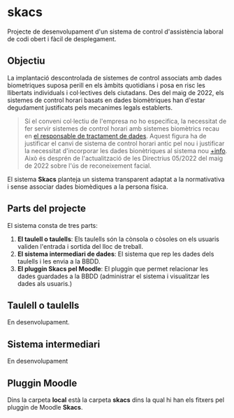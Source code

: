 # skacs
Projecte de desenvolupament d'un sistema de control d'assistència laboral de codi obert i fàcil de desplegament.

## Objectiu
La implantació descontrolada de sistemes de control associats amb dades biometriques suposa perill en els àmbits quotidians i posa en risc les llibertats individuals i col·lectives dels ciutadans. Des del maig de 2022, els sistemes de control horari basats en dades biomètriques han d'estar degudament justificats pels mecanimes legals establerts.

> Sí el conveni col·lectiu de l'empresa no ho especifica, la necessitat de fer
> servir sistemes de control horari amb sistemes biomètrics recau en [el responsable de
> tractament de dades](https://apdcat.gencat.cat/ca/drets_i_obligacions/responsables/obligacions/delegat-proteccio-dades/).
> Aquest figura ha de justificar el canvi de sistema de control horari antic pel nou i justificar la necessitat d'incorporar les
> dades bionètriques al sistema nou [+info](https://periscopiofiscalylegal.pwc.es/el-nuevo-criterio-de-la-agencia-sobre-el-tratamiento-de-control-de-presencia-mediante-sistemas-biometricos/).
> Això és desprén de l'actualització de les Directrius 05/2022 del maig de 2022 sobre l'ús de reconeixement facial.

El sistema **Skacs** planteja un sistema transparent adaptat a la normativativa i sense associar dades biomèdiques a la persona física.

## Parts del projecte
El sistema consta de tres parts: 

1) **El taulell o taulells**: Els taulells són la cònsola o còsoles on els usuaris validen l'entrada i sortida del lloc de treball.
2) **El sistema intermediari de dades**: El sistema que rep les dades dels taulells i les envia a la BBDD.
3) **El pluggin Skacs pel Moodle**: El pluggin que permet relacionar les dades guardades a la BBDD (administrar el sistema i visualitzar les dades als usuaris.)

## Taulell o taulells
En desenvolupament.

## Sistema intermediari
En desenvolupament

## Pluggin Moodle
Dins la carpeta **local** està la carpeta **skacs** dins la qual hi han els fitxers pel pluggin de Moodle **Skacs**. 




